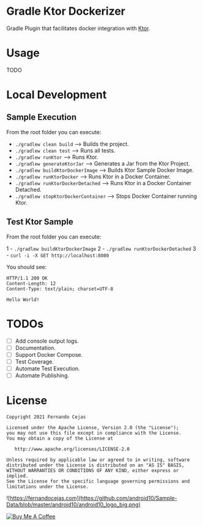 # Gradle Ktor Dockerizer

Gradle Plugin that facilitates docker integration with [Ktor](https://ktor.io/).

# Usage

TODO

# Local Development

## Sample Execution

From the root folder you can execute:

 - `./gradlew clean build`             --> Builds the project.
 - `./gradlew clean test`              --> Runs all tests.
 - `./gradlew runKtor`                 --> Runs Ktor.
 - `./gradlew generateKtorJar`         --> Generates a Jar from the Ktor Project.
 - `./gradlew buildKtorDockerImage`    --> Builds Ktor Sample Docker Image.
 - `./gradlew runKtorDocker`           --> Runs Ktor in a Docker Container.
 - `./gradlew runKtorDockerDetached`   --> Runs Ktor in a Docker Container Detached.
 - `./gradlew stopKtorDockerContainer` --> Stops Docker Container running Ktor.

## Test Ktor Sample

From the root folder you can execute:

 1 - `./gradlew buildKtorDockerImage`
 2 - `./gradlew runKtorDockerDetached`
 3 - `curl -i -X GET http://localhost:8080`

You should see:

```
HTTP/1.1 200 OK
Content-Length: 12
Content-Type: text/plain; charset=UTF-8

Hello World!
```

# TODOs

- [ ] Add console output logs.
- [ ] Documentation.
- [ ] Support Docker Compose.
- [ ] Test Coverage.
- [ ] Automate Test Execution.
- [ ] Automate Publishing.

# License

    Copyright 2021 Fernando Cejas

    Licensed under the Apache License, Version 2.0 (the "License");
    you may not use this file except in compliance with the License.
    You may obtain a copy of the License at

       http://www.apache.org/licenses/LICENSE-2.0

    Unless required by applicable law or agreed to in writing, software
    distributed under the License is distributed on an "AS IS" BASIS,
    WITHOUT WARRANTIES OR CONDITIONS OF ANY KIND, either express or implied.
    See the License for the specific language governing permissions and
    limitations under the License.


![https://fernandocejas.com](https://github.com/android10/Sample-Data/blob/master/android10/android10_logo_big.png)

<a href="https://www.buymeacoffee.com/android10" target="_blank"><img src="https://www.buymeacoffee.com/assets/img/custom_images/orange_img.png" alt="Buy Me A Coffee" style="height: auto !important;width: auto !important;" ></a>
